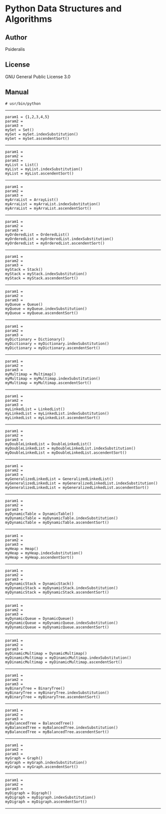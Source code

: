 # Python Data Structures and Algorithms
## Author
Psideralis
## License
GNU General Public License 3.0

## Manual
    # usr/bin/python
-------------------------------------------------------------------------
    param1 = {1,2,3,4,5}
    param2 = 
    param3 = 
    mySet = Set()
    mySet = mySet.indexSubstitution()
    mySet = mySet.ascendentSort()
-------------------------------------------------------------------------
    param1 = 
    param2 = 
    param3 = 
    myList = List()
    myList = myList.indexSubstitution()
    myList = myList.ascendentSort()
-------------------------------------------------------------------------
    param1 = 
    param2 = 
    param3 = 
    myArraList = ArrayList()
    myArraList = myArraList.indexSubstitution()
    myArraList = myArraList.ascendentSort()
-------------------------------------------------------------------------
    param1 = 
    param2 = 
    param3 = 
    myOrderedList = OrderedList()
    myOrderedList = myOrderedList.indexSubstitution()
    myOrderedList = myOrderedList.ascendentSort()
-------------------------------------------------------------------------
    param1 = 
    param2 = 
    param3 = 
    myStack = Stack()
    myStack = myStack.indexSubstitution()
    myStack = myStack.ascendentSort()
-------------------------------------------------------------------------
    param1 = 
    param2 = 
    param3 = 
    myQueue = Queue()
    myQueue = myQueue.indexSubstitution()
    myQueue = myQueue.ascendentSort()
-------------------------------------------------------------------------
    param1 = 
    param2 = 
    param3 = 
    myDictionary = Dictionary()
    myDictionary = myDictionary.indexSubstitution()
    myDictionary = myDictionary.ascendentSort()
-------------------------------------------------------------------------
    param1 = 
    param2 = 
    param3 = 
    myMultimap = Multimap()
    myMultimap = myMultimap.indexSubstitution()
    myMultimap = myMultimap.ascendentSort()
-------------------------------------------------------------------------
    param1 = 
    param2 = 
    param3 = 
    myLinkedList = LinkedList()
    myLinkedList = myLinkedList.indexSubstitution()
    myLinkedList = myLinkedList.ascendentSort()
-------------------------------------------------------------------------
    param1 = 
    param2 = 
    param3 = 
    myDoubleLinkedList = DoubleLinkedList()
    myDoubleLinkedList = myDoubleLinkedList.indexSubstitution()
    myDoubleLinkedList = myDoubleLinkedList.ascendentSort()
-------------------------------------------------------------------------
    param1 = 
    param2 = 
    param3 = 
    myGeneralizedLinkedList = GeneralizedLinkedList()
    myGeneralizedLinkedList = myGeneralizedLinkedList.indexSubstitution()
    myGeneralizedLinkedList = myGeneralizedLinkedList.ascendentSort()
-------------------------------------------------------------------------
    param1 = 
    param2 = 
    param3 = 
    myDynamicTable = DynamicTable()
    myDynamicTable = myDynamicTable.indexSubstitution()
    myDynamicTable = myDynamicTable.ascendentSort()
-------------------------------------------------------------------------
    param1 = 
    param2 = 
    param3 = 
    myHeap = Heap()
    myHeap = myHeap.indexSubstitution()
    myHeap = myHeap.ascendentSort()
-------------------------------------------------------------------------
    param1 = 
    param2 = 
    param3 = 
    myDynamicStack = DynamicStack() 
    myDynamicStack = myDynamicStack.indexSubstitution()
    myDynamicStack = myDynamicStack.ascendentSort()
-------------------------------------------------------------------------
    param1 = 
    param2 = 
    param3 = 
    myDynamicQueue = DynamicQueue()
    myDynamicQueue = myDynamicQueue.indexSubstitution()
    myDynamicQueue = myDynamicQueue.ascendentSort()
-------------------------------------------------------------------------
    param1 = 
    param2 = 
    param3 = 
    myDinamicMultimap = DynamicMultimap()
    myDinamicMultimap = myDinamicMultimap.indexSubstitution()
    myDinamicMultimap = myDinamicMultimap.ascendentSort()
-------------------------------------------------------------------------
    param1 = 
    param2 = 
    param3 = 
    myBinaryTree = BinaryTree()
    myBinaryTree = myBinaryTree.indexSubstitution()
    myBinaryTree = myBinaryTree.ascendentSort()
-------------------------------------------------------------------------
    param1 = 
    param2 = 
    param3 = 
    myBalancedTree = BalancedTree()
    myBalancedTree = myBalancedTree.indexSubstitution()
    myBalancedTree = myBalancedTree.ascendentSort()
-------------------------------------------------------------------------
    param1 = 
    param2 = 
    param3 = 
    myGraph = Graph()
    myGraph = myGraph.indexSubstitution()
    myGraph = myGraph.ascendentSort()
-------------------------------------------------------------------------
    param1 = 
    param2 = 
    param3 = 
    myDigraph = Digraph()
    myDigraph = myDigraph.indexSubstitution()
    myDigraph = myDigraph.ascendentSort()
-------------------------------------------------------------------------